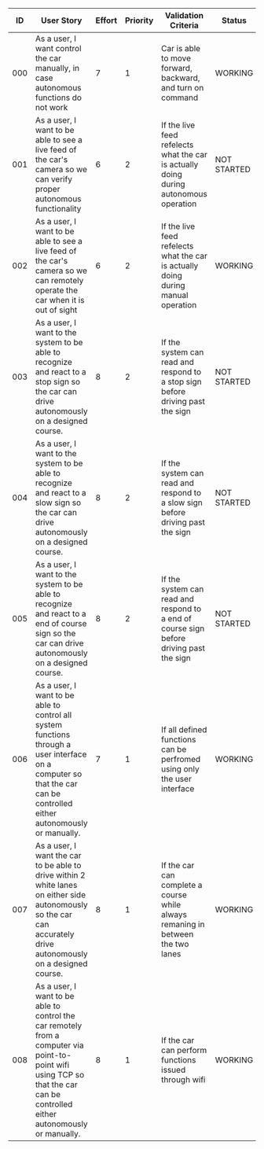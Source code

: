 | ID | User Story | Effort | Priority | Validation Criteria | Status |
|----|------------|--------|----------|---------------------|--------|
| 000 | As a user, I want control the car manually, in case autonomous functions do not work | 7 | 1 | Car is able to move forward, backward, and turn  on command| WORKING |
| 001 | As a user, I want to be able to see a live feed of the car's camera so we can verify proper autonomous functionality | 6 | 2 | If the live feed refelects what the car is actually doing during autonomous operation | NOT STARTED |
| 002 | As a user, I want to be able to see a live feed of the car's camera so we can remotely operate the car when it is out of sight | 6 | 2 | If the live feed refelects what the car is actually doing during manual operation | WORKING |
| 003 | As a user, I want to the system to be able to recognize and react to a stop sign so the car can drive autonomously on a designed course.| 8 | 2 | If the system can read and respond to a stop sign before driving past the sign | NOT STARTED |
| 004 | As a user, I want to the system to be able to recognize and react to a slow sign  so the car can drive autonomously on a designed course.| 8 | 2 | If the system can read and respond to a slow sign before driving past the sign | NOT STARTED |
| 005 | As a user, I want to the system to be able to recognize and react to a end of course sign  so the car can drive autonomously on a designed course.| 8 | 2 | If the system can read and respond to a end of course sign before driving past the sign | NOT STARTED |
| 006 | As a user, I want to be able to control all system functions through a user interface on a computer so that the car can be controlled either autonomously or manually.| 7 | 1 | If all defined functions can be perfromed using only the user interface | WORKING |
| 007 | As a user, I want the car to be able to drive within 2 white lanes on either side autonomously so the car can accurately drive autonomously on a designed course.| 8 | 1 | If the car can complete a course while always remaning in between the two lanes | WORKING |
| 008 | As a user, I want to be able to control the car remotely from a computer via point-to-point wifi using TCP so that the car can be controlled either autonomously or manually.| 8 | 1 | If the car can perform functions issued through wifi | WORKING |
